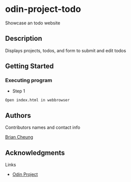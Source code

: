 # odin-project-todo

Showcase an todo website

## Description

Displays projects, todos, and form to submit and edit todos

## Getting Started

### Executing program

- Step 1

```
Open index.html in webbrowser
```

## Authors

Contributors names and contact info

[Brian Cheung](https://www.briancheung.wiki/)

## Acknowledgments

Links

- [Odin Project](https://www.theodinproject.com/lessons/node-path-javascript-todo-list)
